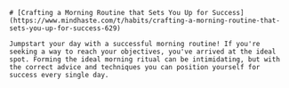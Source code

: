 
    # [Crafting a Morning Routine that Sets You Up for Success](https://www.mindhaste.com/t/habits/crafting-a-morning-routine-that-sets-you-up-for-success-629)

    Jumpstart your day with a successful morning routine! If you're seeking a way to reach your objectives, you've arrived at the ideal spot. Forming the ideal morning ritual can be intimidating, but with the correct advice and techniques you can position yourself for success every single day.
    